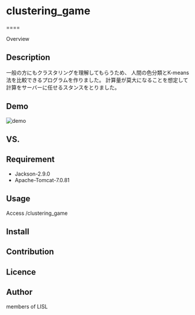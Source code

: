 # clustering_game
====

Overview

## Description
一般の方にもクラスタリングを理解してもらうため、
人間の色分類とK-means法を比較できるプログラムを作りました。
計算量が莫大になることを想定して計算をサーバーに任せるスタンスをとりました。

## Demo
![demo](https://raw.githubusercontent.com/tutlisl/clustering_game/media/demotag1-0.gif)

## VS. 

## Requirement
- Jackson-2.9.0
- Apache-Tomcat-7.0.81

## Usage
Access /clustering_game

## Install

## Contribution

## Licence

## Author
members of LISL
